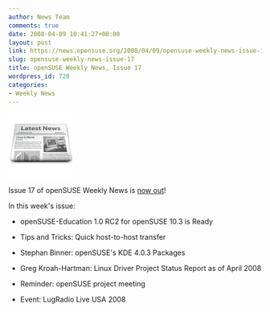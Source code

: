 ```yaml
---
author: News Team
comments: true
date: 2008-04-09 10:41:27+00:00
layout: post
link: https://news.opensuse.org/2008/04/09/opensuse-weekly-news-issue-17/
slug: opensuse-weekly-news-issue-17
title: openSUSE Weekly News, Issue 17
wordpress_id: 720
categories:
- Weekly News
---
```


![news](/wp-content/uploads/2007/11/knewsticker.png)

Issue 17 of openSUSE Weekly News is [now out](http://en.opensuse.org/OpenSUSE_Weekly_News/17)!

In this week's issue:




  * openSUSE-Education 1.0 RC2 for openSUSE 10.3 is Ready


  * Tips and Tricks: Quick host-to-host transfer


  * Stephan Binner: openSUSE's KDE 4.0.3 Packages


  * Greg Kroah-Hartman: Linux Driver Project Status Report as of April 2008


  * Reminder: openSUSE project meeting


  * Event: LugRadio Live USA 2008


